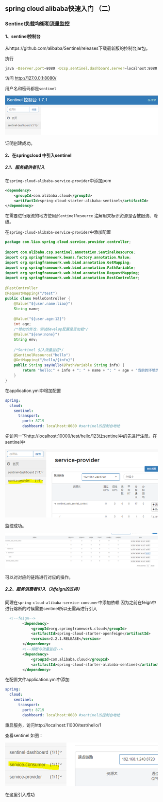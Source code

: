 ## spring cloud alibaba快速入门 （二）

### Sentinel负载均衡和流量监控

#### 1、sentinel控制台

从https://github.com/alibaba/Sentinel/releases下载最新版的控制台jar包。

执行

```sh
java -Dserver.port=8080 -Dcsp.sentinel.dashboard.server=localhost:8080 -Dproject.name=sentinel-dashboard -jar sentinel-dashboard-版本号.jar
```

访问 http://127.0.0.1:8080/

用户名和密码都是`sentinel`

![image-20200105114755793](img\image-20200105114755793.png)

证明创建成功。

#### 2、在springcloud 中引入sentinel

##### 2.1、服务提供者引入

在`spring-cloud-alibaba-service-provider`中添加pom

```xml
<dependency>
    <groupId>com.alibaba.cloud</groupId>
    <artifactId>spring-cloud-starter-alibaba-sentinel</artifactId>
</dependency>
```

在需要进行限流的地方使用`@SentinelResource` 注解用来标识资源是否被限流、降级。

在`spring-cloud-alibaba-service-provider`中添加配置

```java
package com.liao.spring.cloud.service.provider.controller;

import com.alibaba.csp.sentinel.annotation.SentinelResource;
import org.springframework.beans.factory.annotation.Value;
import org.springframework.web.bind.annotation.GetMapping;
import org.springframework.web.bind.annotation.PathVariable;
import org.springframework.web.bind.annotation.RequestMapping;
import org.springframework.web.bind.annotation.RestController;

@RestController
@RequestMapping("/test")
public class HelloController {
    @Value("${user.name:liao}")
    String name;

    @Value("${user.age:12}")
    int age;
    /*增加的修改，测试develop配置是否加载*/
    @Value("${env:none}")
    String env;

    /*Sentinel 引入流量监控*/
    @SentinelResource("hello")
    @GetMapping("/hello/{info}")
    public String sayHello(@PathVariable String info) {
        return "hello:" + info + ": " + name + ": " + age + "当前的环境为：" + env;
    }
}
```

在application.yml中增加配置

```yml
spring:
  cloud:
    sentinel:
      transport:
        port: 8719
        dashboard: localhost:8080 #sentinel的控制台地址
```

先访问一下http://localhost:10000/test/hello/123让sentinel中的先进行注册。在sentinel中

![image-20200105142921036](img\image-20200105142921036.png)



监控成功。

![image-20200105143055338](img\image-20200105143055338.png)

可以对对应的链路进行对应的操作。

##### 2.2、服务消费者引入（对feign的支持）

同理在`spring-cloud-alibaba-service-consumer`中添加依赖 因为之前在feign中进行熔断的时候需要sentinel所以无需再进行引入

```xml
  <!--feign-->
        <dependency>
            <groupId>org.springframework.cloud</groupId>
            <artifactId>spring-cloud-starter-openfeign</artifactId>
            <version>2.2.1.RELEASE</version>
        </dependency>
        <!--熔断与流量监控-->
        <dependency>
            <groupId>com.alibaba.cloud</groupId>
            <artifactId>spring-cloud-starter-alibaba-sentinel</artifactId>
        </dependency>
```

在配置文件application.yml中添加

```yml
spring:
  cloud:
    sentinel:
      transport:
        port: 8719
        dashboard: localhost:8080 #sentinel的控制台地址
```

重启服务，访问http://localhost:11000/test/hello/1

查看sentinel 如图：

![image-20200105144528412](img\image-20200105144528412.png)



在这里引入成功











